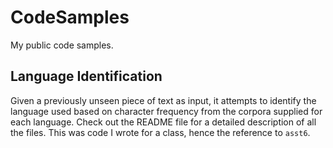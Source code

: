 # CodeSamples

My public code samples.

## Language Identification

Given a previously unseen piece of text as input, it attempts to
identify the language used based on character frequency from the
corpora supplied for each language.  Check out the README file for a
detailed description of all the files.  This was code I wrote for a
class, hence the reference to `asst6`.

